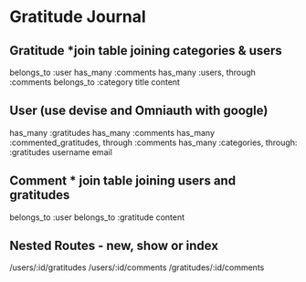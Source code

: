 # Gratitude Journal

## Gratitude *join table joining categories & users

belongs_to :user
has_many :comments
has_many :users, through :comments
belongs_to :category
title
content

## User (use devise and Omniauth with google)

has_many :gratitudes
has_many :comments
has_many :commented_gratitudes, through :comments
has_many :categories, through: :gratitudes
username
email

## Comment * join table joining users and gratitudes
belongs_to :user
belongs_to :gratitude
content

## Nested Routes - new, show or index

/users/:id/gratitudes
/users/:id/comments
/gratitudes/:id/comments


<!--## Categories

name
has_many :posts
has_many :users, through: :posts -->